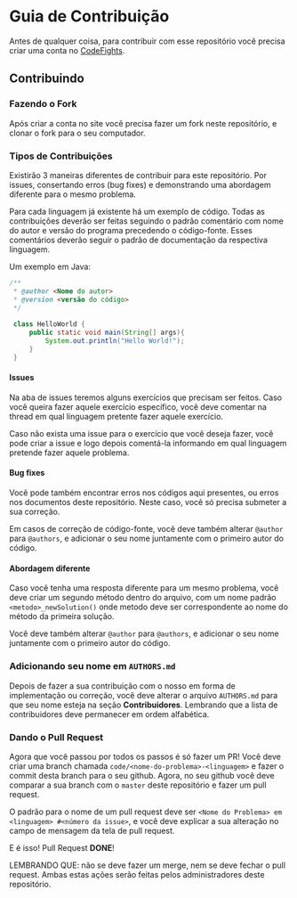 # Guia de Contribuição

Antes de qualquer coisa, para contribuir com esse repositório você precisa criar uma conta no [CodeFights](https://codefights.com/signup/ep9uk7hzCGLCuxHak/main).

## Contribuindo

### Fazendo o Fork

Após criar a conta no site você precisa fazer um fork neste repositório, e clonar o fork para o seu computador.

### Tipos de Contribuições

Existirão 3 maneiras diferentes de contribuir para este repositório. Por issues, consertando erros (bug fixes) e demonstrando uma abordagem diferente para o mesmo problema.

Para cada linguagem já existente há um exemplo de código. Todas as contribuições deverão ser feitas seguindo o padrão comentário com nome do autor e versão do programa precedendo o código-fonte. Esses comentários deverão seguir o padrão de documentação da respectiva linguagem.

Um exemplo em Java:

```java
/**
 * @author <Nome do autor>
 * @version <versão do código>
 */
 
 class HelloWorld {
     public static void main(String[] args){
         System.out.println("Hello World!");
     }
 }
```

#### Issues

Na aba de issues teremos alguns exercícios que precisam ser feitos. Caso você queira fazer aquele exercício específico, você deve comentar na thread em qual linguagem pretente fazer aquele exercício.

Caso não exista uma issue para o exercício que você deseja fazer, você pode criar a issue e logo depois comentá-la informando em qual linguagem pretende fazer aquele problema.

#### Bug fixes

Você pode também encontrar erros nos códigos aqui presentes, ou erros nos documentos deste repositório. Neste caso, você só precisa submeter a sua correção.

Em casos de correção de código-fonte, você deve também alterar `@author` para `@authors`, e adicionar o seu nome juntamente com o primeiro autor do código.

#### Abordagem diferente

Caso você tenha uma resposta diferente para um mesmo problema, você deve criar um segundo método dentro do arquivo, com um nome padrão `<metodo>_newSolution()` onde metodo deve ser correspondente ao nome do método da primeira solução.

Você deve também alterar `@author` para `@authors`, e adicionar o seu nome juntamente com o primeiro autor do código.

### Adicionando seu nome em `AUTHORS.md`

Depois de fazer a sua contribuição com o nosso em forma de implementação ou correção, você deve alterar o arquivo `AUTHORS.md` para que seu nome esteja na seção **Contribuidores**. Lembrando que a lista de contribuidores deve permanecer em ordem alfabética.

### Dando o Pull Request

Agora que você passou por todos os passos é só fazer um PR! Você deve criar uma branch chamada `code/<nome-do-problema>-<linguagem>` e fazer o commit desta branch para o seu github. Agora, no seu github você deve comparar a sua branch com o `master` deste repositório e fazer um pull request. 

O padrão para o nome de um pull request deve ser `<Nome do Problema> em <linguagem> #<número da issue>`, e você deve explicar a sua alteração no campo de mensagem da tela de pull request.

E é isso! Pull Request **DONE**!

LEMBRANDO QUE: não se deve fazer um merge, nem se deve fechar o pull request. Ambas estas ações serão feitas pelos administradores deste repositório.
